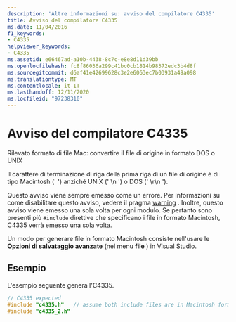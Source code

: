 ```yaml
---
description: 'Altre informazioni su: avviso del compilatore C4335'
title: Avviso del compilatore C4335
ms.date: 11/04/2016
f1_keywords:
- C4335
helpviewer_keywords:
- C4335
ms.assetid: e66467ad-a10b-4438-8c7c-e8e8d11d39bb
ms.openlocfilehash: fc8f86036a299c41bc0cb1814b98372edc3b4d8f
ms.sourcegitcommit: d6af41e42699628c3e2e6063ec7b03931a49a098
ms.translationtype: MT
ms.contentlocale: it-IT
ms.lasthandoff: 12/11/2020
ms.locfileid: "97238310"
---
```

# <a name="compiler-warning-c4335"></a>Avviso del compilatore C4335

Rilevato formato di file Mac: convertire il file di origine in formato DOS o UNIX

Il carattere di terminazione di riga della prima riga di un file di origine è di tipo Macintosh (' \') anziché UNIX (' \n ') o DOS (' \r\n ').

Questo avviso viene sempre emesso come un errore.  Per informazioni su come disabilitare questo avviso, vedere il pragma [warning](../../preprocessor/warning.md) .  Inoltre, questo avviso viene emesso una sola volta per ogni modulo. Se pertanto sono presenti più `#include` direttive che specificano i file in formato Macintosh, C4335 verrà emesso una sola volta.

Un modo per generare file in formato Macintosh consiste nell'usare le **Opzioni di salvataggio avanzate** (nel menu **file** ) in Visual Studio.

## <a name="example"></a>Esempio

L'esempio seguente genera l'C4335.

```cpp
// C4335 expected
#include "c4335.h"   // assume both include files are in Macintosh format
#include "c4335_2.h"
```
